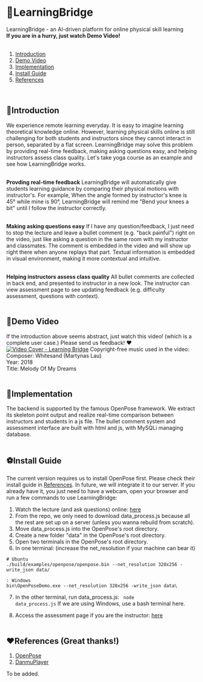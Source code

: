 # 📕LearningBridge

LearningBridge - an AI-driven platform for online physical skill learning<br />
**If you are in a hurry, just watch Demo Video!**
<br /><br />
1. [Introduction](#introduction)
2. [Demo Video](#demo-video)
3. [Implementation](#implementation)
4. [Install Guide](#install-guide)
5. [References](#references-great-thanks)
<br />

## 🔔Introduction

We experience remote learning everyday. It is easy to imagine learning theoretical knowledge online. However, learning physical skills online is still challenging for both students and instructors since they cannot interact in person, separated by a flat screen. 
LearningBridge may solve this problem by providing real-time feedback, making asking questions easy, and helping instructors assess class quality.
Let's take yoga course as an example and see how LearningBridge works.
<br /><br />

**Provding real-time feedback**
LearningBridge will automatically give students learning guidance by comparing their physical motions with instructor's. 
For example, When the angle formed by instructor's knee is 45° while mine is 90°, LearningBridge will remind me "Bend your knees a bit" until I follow the instructor correctly. 
<br /><br />

**Making asking questions easy** 
If I have any question/feedback, I just need to stop the lecture and leave a bullet comment (e.g. "back painful") right on the video, 
just like asking a question in the same room with my instructor and classmates. The comment is embedded in the video and will show up right there when anyone replays that part.
Textual information is embedded in visual environment, making it more contextual and intuitive. 
<br /><br />

**Helping instructors assess class quality**
All bullet comments are collected in back end, and presented to instructor in a new look. 
The instructor can view assessment page to see updating feedback (e.g. difficulty assessment, questions with context).
<br /><br />


## 🚩Demo Video
If the introduction above seems abstract, just watch this video! (which is a complete user case.) Please send us feedback! ♥
[![Video Cover - Learning Bridge](http://sypei.com/BulletComment/demo/img/VideoCover.png)](http://sypei.com/BulletComment/demo/demo.html)
Copyright-free music used in the video:
<br />Composer: Whitesand (Martynas Lau)
<br />Year: 2018
<br />Title: Melody Of My Dreams
<br /><br />


## 🍃Implementation
The backend is supported by the famous OpenPose framework. We extract its skeleton point output and realize real-time comparison between instructors and students in a js file. 
The bullet comment system and assessment interface are built with html and js, with MySQLi managing database.
<br /><br />


## ⚽Install Guide
The current version requires us to install OpenPose first. Please check their install guide in [References](##♥References (Great thanks!)).
In future, we will integrate it to our server. 
If you already have it, you just need to have a webcam, open your browser and run a few commands to use LearningBridge:
1. Watch the lecture (and ask questions) online: [here](http://sypei.com/BulletComment/demo/index.html)
2. From the repo, we only need to download data_process.js because all the rest are set up on a server (unless you wanna rebuild from scratch).
3. Move data_process.js into the OpenPose's root directory.
4. Create a new folder "data" in the OpenPose's root directory.
5. Open two terminals in the OpenPose's root directory. 
6. In one terminal: (increase the net_resolution if your machine can bear it)
```
# Ubuntu
./build/examples/openpose/openpose.bin --net_resolution 320x256 -write_json data/
```
```
: Windows
bin\OpenPoseDemo.exe --net_resolution 320x256 -write_json data\
```
 
7. In the other terminal, run data_process.js: <code> node data_process.js</code> If we are using Windows, use a bash terminal here.

6. Access the assessment page if you are the instructor: [here](http://sypei.com/BulletComment/demo/assessment.html)
<br /><br />


## ♥References (Great thanks!)
1. [OpenPose](https://github.com/CMU-Perceptual-Computing-Lab/openpose)
2. [DanmuPlayer](https://github.com/chiruom/DanmuPlayer)

To be added.
